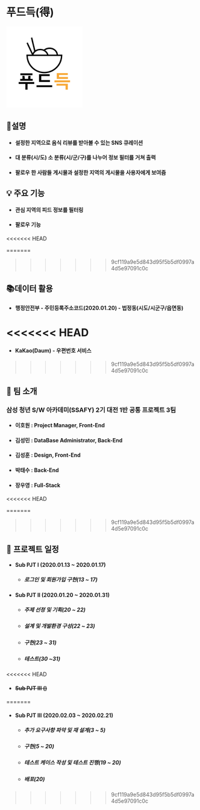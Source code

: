 # 푸드득(得)

<img src="./fooddeuk_logo.png" width="40%" height="40%">



## 🤔설명   


- #### 설정한 지역으로 음식 리뷰를 받아볼 수 있는 SNS 큐레이션

- #### 대 분류(시/도) 소 분류(시/군/구)를 나누어 정보 필터를 거쳐 출력

- #### 팔로우 한 사람들 게시물과 설정한 지역의 게시물을 사용자에게 보여줌 



## 💡 주요 기능   


- #### **관심 지역의 피드 정보를 필터링**

- #### 팔로우 기능

<<<<<<< HEAD
  
=======

>>>>>>> 9cf119a9e5d843d95f5b5df0997a4d5e97091c0c

## 📚데이터 활용   


- #### 행정안전부 - 주민등록주소코드(2020.01.20) - 법정동(시도/시군구/읍면동)

<<<<<<< HEAD
=======
- #### KaKao(Daum) - 우편번호 서비스

>>>>>>> 9cf119a9e5d843d95f5b5df0997a4d5e97091c0c


## 🤝 팀 소개   


### 삼성 청년 S/W 아카데미(SSAFY) 2기 대전 1반 공통 프로젝트 3팀

- #### 이호원 : Project Manager, Front-End

- #### 김성민 : DataBase Administrator, Back-End

- #### 김성훈 : Design, Front-End

- #### 박태수 : Back-End

- #### 장우영 : Full-Stack

<<<<<<< HEAD
  
=======

>>>>>>> 9cf119a9e5d843d95f5b5df0997a4d5e97091c0c

## 📆 프로젝트 일정   

- #### Sub PJT I    (2020.01.13 ~ 2020.01.17)

  - ##### 로그인 및 회원가입 구현(13 ~ 17)

- #### Sub PJT II   (2020.01.20 ~ 2020.01.31)

  - ##### **주제 선정 및 기획**(20 ~ 22)

  - ##### 설계 및 개발환경 구성(22 ~ 23)

  - ##### 구현(23 ~ 31)

  - ##### 테스트(30 ~31)

<<<<<<< HEAD
- #### ~~Sub PJT III ()~~
=======
- #### Sub PJT III  (2020.02.03 ~ 2020.02.21)

  - ##### 추가 요구사항 파악 및 재 설계(3 ~ 5)

  - ##### 구현(5 ~ 20)

  - ##### 테스트 케이스 작성 및 테스트 진행(19 ~ 20)

  - ##### 배포(20)


>>>>>>> 9cf119a9e5d843d95f5b5df0997a4d5e97091c0c

